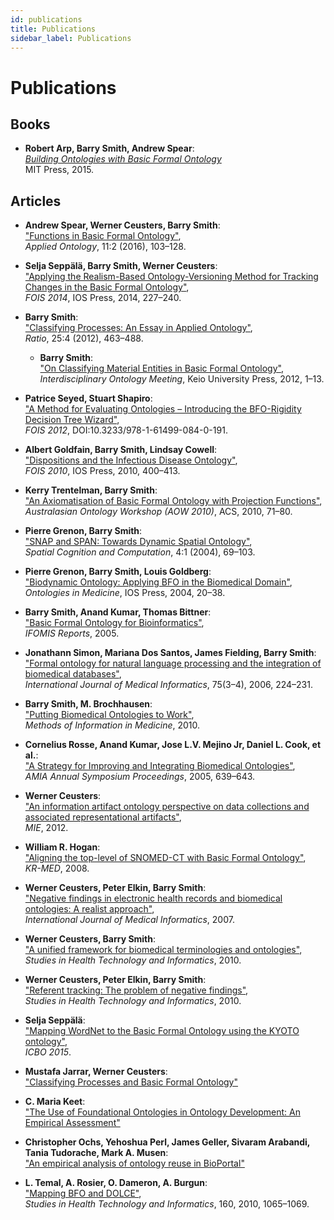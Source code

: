 ```yaml
---
id: publications
title: Publications
sidebar_label: Publications
---
```


# Publications

## Books

- **Robert Arp, Barry Smith, Andrew Spear**:  
  [*Building Ontologies with Basic Formal Ontology*](https://mitpress.mit.edu/9780262527811/building-ontologies-with-basic-formal-ontology/)  
  MIT Press, 2015.

## Articles
- **Andrew Spear, Werner Ceusters, Barry Smith**:  
  ["Functions in Basic Formal Ontology"](http://ontology.buffalo.edu/smith/articles/Functions-in-BFO.pdf),  
  *Applied Ontology*, 11:2 (2016), 103–128.

- **Selja Seppälä, Barry Smith, Werner Ceusters**:  
  ["Applying the Realism-Based Ontology-Versioning Method for Tracking Changes in the Basic Formal Ontology"](http://ontology.buffalo.edu/smith/articles/fois2014.pdf),  
  *FOIS 2014*, IOS Press, 2014, 227–240.

- **Barry Smith**:  
  ["Classifying Processes: An Essay in Applied Ontology"](http://ontology.buffalo.edu/smith/articles/Classifying_Processes.pdf),  
  *Ratio*, 25:4 (2012), 463–488.
  - **Barry Smith**:  
  ["On Classifying Material Entities in Basic Formal Ontology"](https://philpapers.org/archive/SMIOCM.pdf),  
  *Interdisciplinary Ontology Meeting*, Keio University Press, 2012, 1–13.

- **Patrice Seyed, Stuart Shapiro**:  
  ["A Method for Evaluating Ontologies – Introducing the BFO-Rigidity Decision Tree Wizard"](https://bit.ly/2JAmwfn),  
  *FOIS 2012*, DOI:10.3233/978-1-61499-084-0-191.

- **Albert Goldfain, Barry Smith, Lindsay Cowell**:  
  ["Dispositions and the Infectious Disease Ontology"](http://ontology.buffalo.edu/ido/Dispositions_and_IDO.pdf),  
  *FOIS 2010*, IOS Press, 2010, 400–413.

- **Kerry Trentelman, Barry Smith**:  
  ["An Axiomatisation of Basic Formal Ontology with Projection Functions"](https://philpapers.org/rec/TREAAO),  
  *Australasian Ontology Workshop (AOW 2010)*, ACS, 2010, 71–80.

- **Pierre Grenon, Barry Smith**:  
  ["SNAP and SPAN: Towards Dynamic Spatial Ontology"](http://ontology.buffalo.edu/smith/articles/SNAP_SPAN.pdf),  
  *Spatial Cognition and Computation*, 4:1 (2004), 69–103.

- **Pierre Grenon, Barry Smith, Louis Goldberg**:  
  ["Biodynamic Ontology: Applying BFO in the Biomedical Domain"](http://ontology.buffalo.edu/medo/biodynamic.pdf),  
  *Ontologies in Medicine*, IOS Press, 2004, 20–38.

- **Barry Smith, Anand Kumar, Thomas Bittner**:  
  ["Basic Formal Ontology for Bioinformatics"](http://ontology.buffalo.edu/smith/articles/BFO_for_bioinformatics.pdf),  
  *IFOMIS Reports*, 2005.
- **Jonathann Simon, Mariana Dos Santos, James Fielding, Barry Smith**:  
  ["Formal ontology for natural language processing and the integration of biomedical databases"](https://www.sciencedirect.com/science/article/pii/S1386505605001309),  
  *International Journal of Medical Informatics*, 75(3–4), 2006, 224–231.

- **Barry Smith, M. Brochhausen**:  
  ["Putting Biomedical Ontologies to Work"](https://www.thieme-connect.com/products/ejournals/abstract/10.3414/ME9302),  
  *Methods of Information in Medicine*, 2010.

- **Cornelius Rosse, Anand Kumar, Jose L.V. Mejino Jr, Daniel L. Cook, et al.**:  
  ["A Strategy for Improving and Integrating Biomedical Ontologies"](https://www.ncbi.nlm.nih.gov/pmc/articles/PMC1560467/),  
  *AMIA Annual Symposium Proceedings*, 2005, 639–643.

- **Werner Ceusters**:  
  ["An information artifact ontology perspective on data collections and associated representational artifacts"](https://books.google.com/books?id=Hul-VBfW3LcC&pg=PA68),  
  *MIE*, 2012.

- **William R. Hogan**:  
  ["Aligning the top-level of SNOMED-CT with Basic Formal Ontology"](https://www.researchgate.net/profile/Christopher_Seebregts2/publication/30511023_Integration_of_SNOMED_CT_into_the_OpenMRS_electronic_medical_record_system_framework/links/02bfe50de830584300000000.pdf#page=118),  
  *KR-MED*, 2008.

- **Werner Ceusters, Peter Elkin, Barry Smith**:  
  ["Negative findings in electronic health records and biomedical ontologies: A realist approach"](https://www.sciencedirect.com/science/article/pii/S1386505607000408),  
  *International Journal of Medical Informatics*, 2007.

- **Werner Ceusters, Barry Smith**:  
  ["A unified framework for biomedical terminologies and ontologies"](https://www.ncbi.nlm.nih.gov/pmc/articles/pmc3104298/),  
  *Studies in Health Technology and Informatics*, 2010.
- **Werner Ceusters, Peter Elkin, Barry Smith**:  
  ["Referent tracking: The problem of negative findings"](https://www.researchgate.net/profile/Barry_Smith4/publication/6688492_Referent_Tracking_The_Problem_of_Negative_Findings/links/0deec53b8895b1c55a000000/Referent-Tracking-The-Problem-of-Negative-Findings.pdf),  
  *Studies in Health Technology and Informatics*, 2010.

- **Selja Seppälä**:  
  ["Mapping WordNet to the Basic Formal Ontology using the KYOTO ontology"](https://www.researchgate.net/profile/Selja_Seppaelae/publication/288184632_Mapping_WordNet_to_Basic_Formal_Ontology_using_the_KYOTO_ontology/links/567f3c2908ae1e63f1e7f876/Mapping-WordNet-to-Basic-Formal-Ontology-using-the-KYOTO-ontology.pdf),  
  *ICBO 2015*.

- **Mustafa Jarrar, Werner Ceusters**:  
  ["Classifying Processes and Basic Formal Ontology"](https://fada.birzeit.edu/jspui/bitstream/20.500.11889/5227/1/JC17.pdf)

- **C. Maria Keet**:  
  ["The Use of Foundational Ontologies in Ontology Development: An Empirical Assessment"](https://link.springer.com/content/pdf/10.1007/978-3-642-21034-1_22.pdf)

- **Christopher Ochs, Yehoshua Perl, James Geller, Sivaram Arabandi, Tania Tudorache, Mark A. Musen**:  
  ["An empirical analysis of ontology reuse in BioPortal"](http://www.sciencedirect.com.gate.lib.buffalo.edu/science/article/pii/S153204641730120X#gr3)

- **L. Temal, A. Rosier, O. Dameron, A. Burgun**:  
  ["Mapping BFO and DOLCE"](https://www.ncbi.nlm.nih.gov/pubmed/20841847),  
  *Studies in Health Technology and Informatics*, 160, 2010, 1065–1069.

